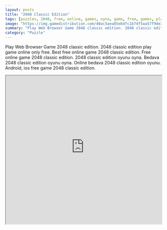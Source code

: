 ```yaml
---
layout: posts
title: "2048 Classic Edition"
tags: [puzzles, 2048, free, online, games, oyna, game, free, games, play, play, games]
image: "https://img.gamedistribution.com/40ac5aea85eb4fc1b74f5aa57f94e38b-1280x550.jpeg"
summary: "Play Web Browser Game 2048 classic edition. 2048 classic edition play game online only free. Best free online game 2048 classic edition. Free online game 2048 classic edition. 2048 classic edition oyunu oyna. Bedava 2048 classic edition oyunu oyna. Online bedava 2048 classic edition oyunu. Android, ios free game 2048 classic edition."
category: "Puzzle"
---
```


Play Web Browser Game 2048 classic edition. 2048 classic edition play game online only free. Best free online game 2048 classic edition. Free online game 2048 classic edition. 2048 classic edition oyunu oyna. Bedava 2048 classic edition oyunu oyna. Online bedava 2048 classic edition oyunu. Android, ios free game 2048 classic edition.

<iframe width="100%" height="480px;" src="https://html5.gamedistribution.com/40ac5aea85eb4fc1b74f5aa57f94e38b/"></iframe>